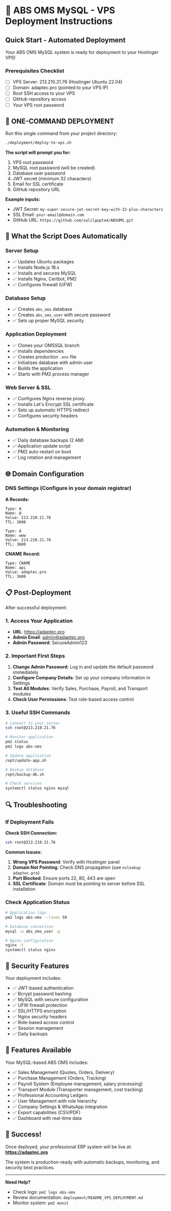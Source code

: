 # 🚀 ABS OMS MySQL - VPS Deployment Instructions

## Quick Start - Automated Deployment

Your ABS OMS MySQL system is ready for deployment to your Hostinger VPS! 

### Prerequisites Checklist
- [ ] VPS Server: 213.210.21.76 (Hostinger Ubuntu 22.04)
- [ ] Domain: adaptec.pro (pointed to your VPS IP)
- [ ] Root SSH access to your VPS
- [ ] GitHub repository access
- [ ] Your VPS root password

## 🎯 ONE-COMMAND DEPLOYMENT

Run this single command from your project directory:

```bash
./deployment/deploy-to-vps.sh
```

**The script will prompt you for:**
1. VPS root password
2. MySQL root password (will be created)
3. Database user password
4. JWT secret (minimum 32 characters)
5. Email for SSL certificate
6. GitHub repository URL

**Example inputs:**
- JWT Secret: `my-super-secure-jwt-secret-key-with-32-plus-characters`
- SSL Email: `your-email@domain.com`
- GitHub URL: `https://github.com/salilgupta4/ABSOMS.git`

## 🔧 What the Script Does Automatically

### Server Setup
- ✅ Updates Ubuntu packages
- ✅ Installs Node.js 18.x
- ✅ Installs and secures MySQL
- ✅ Installs Nginx, Certbot, PM2
- ✅ Configures firewall (UFW)

### Database Setup
- ✅ Creates `abs_oms` database
- ✅ Creates `abs_oms_user` with secure password
- ✅ Sets up proper MySQL security

### Application Deployment
- ✅ Clones your OMSSQL branch
- ✅ Installs dependencies
- ✅ Creates production `.env` file
- ✅ Initializes database with admin user
- ✅ Builds the application
- ✅ Starts with PM2 process manager

### Web Server & SSL
- ✅ Configures Nginx reverse proxy
- ✅ Installs Let's Encrypt SSL certificate
- ✅ Sets up automatic HTTPS redirect
- ✅ Configures security headers

### Automation & Monitoring
- ✅ Daily database backups (2 AM)
- ✅ Application update script
- ✅ PM2 auto-restart on boot
- ✅ Log rotation and management

## 🌐 Domain Configuration

### DNS Settings (Configure in your domain registrar)

**A Records:**
```
Type: A
Name: @
Value: 213.210.21.76
TTL: 3600

Type: A
Name: www
Value: 213.210.21.76
TTL: 3600
```

**CNAME Record:**
```
Type: CNAME
Name: api
Value: adaptec.pro
TTL: 3600
```

## 📋 Post-Deployment

After successful deployment:

### 1. Access Your Application
- **URL**: https://adaptec.pro
- **Admin Email**: admin@adaptec.pro
- **Admin Password**: SecureAdmin123

### 2. Important First Steps
1. **Change Admin Password**: Log in and update the default password immediately
2. **Configure Company Details**: Set up your company information in Settings
3. **Test All Modules**: Verify Sales, Purchase, Payroll, and Transport modules
4. **Check User Permissions**: Test role-based access control

### 3. Useful SSH Commands
```bash
# Connect to your server
ssh root@213.210.21.76

# Monitor application
pm2 status
pm2 logs abs-oms

# Update application
/opt/update-app.sh

# Backup database
/opt/backup-db.sh

# Check services
systemctl status nginx mysql
```

## 🔍 Troubleshooting

### If Deployment Fails

**Check SSH Connection:**
```bash
ssh root@213.210.21.76
```

**Common Issues:**
1. **Wrong VPS Password**: Verify with Hostinger panel
2. **Domain Not Pointing**: Check DNS propagation (use `nslookup adaptec.pro`)
3. **Port Blocked**: Ensure ports 22, 80, 443 are open
4. **SSL Certificate**: Domain must be pointing to server before SSL installation

### Check Application Status
```bash
# Application logs
pm2 logs abs-oms --lines 50

# Database connection
mysql -u abs_oms_user -p

# Nginx configuration
nginx -t
systemctl status nginx
```

## 🔐 Security Features

Your deployment includes:
- ✅ JWT-based authentication
- ✅ Bcrypt password hashing
- ✅ MySQL with secure configuration
- ✅ UFW firewall protection
- ✅ SSL/HTTPS encryption
- ✅ Nginx security headers
- ✅ Role-based access control
- ✅ Session management
- ✅ Daily backups

## 📱 Features Available

Your MySQL-based ABS OMS includes:
- ✅ Sales Management (Quotes, Orders, Delivery)
- ✅ Purchase Management (Orders, Tracking)
- ✅ Payroll System (Employee management, salary processing)
- ✅ Transport Module (Transporter management, cost tracking)
- ✅ Professional Accounting Ledgers
- ✅ User Management with role hierarchy
- ✅ Company Settings & WhatsApp integration
- ✅ Export capabilities (CSV/PDF)
- ✅ Dashboard with real-time data

## 🎉 Success!

Once deployed, your professional ERP system will be live at:
**https://adaptec.pro**

The system is production-ready with automatic backups, monitoring, and security best practices.

---

**Need Help?** 
- Check logs: `pm2 logs abs-oms`
- Review documentation: `deployment/README_VPS_DEPLOYMENT.md`
- Monitor system: `pm2 monit`